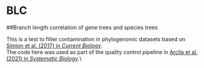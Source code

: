 # BLC
##Branch length correlation of gene trees and species trees

This is a test to filter contamination in phylogenomic datasets based on [Simion et al. (2017) in *Current Biology*](https://www.sciencedirect.com/science/article/pii/S0960982217301999).\
The code here was used as part of the quality control pipeline in [Arcila et al. (2021) in *Systematic Biology*](https://academic.oup.com/sysbio/article-abstract/70/6/1123/6204118).\
